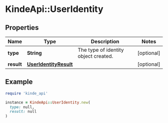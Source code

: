 # KindeApi::UserIdentity

## Properties

| Name | Type | Description | Notes |
| ---- | ---- | ----------- | ----- |
| **type** | **String** | The type of identity object created. | [optional] |
| **result** | [**UserIdentityResult**](UserIdentityResult.md) |  | [optional] |

## Example

```ruby
require 'kinde_api'

instance = KindeApi::UserIdentity.new(
  type: null,
  result: null
)
```

